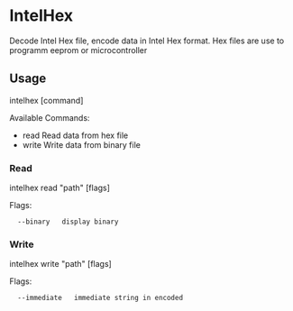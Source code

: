 # IntelHex

Decode Intel Hex file, encode data in Intel Hex format. Hex files are use to programm eeprom or microcontroller

## Usage

  intelhex [command]

Available Commands:

  * read        Read data from hex file
  * write       Write data from binary file


### Read
  intelhex read "path" [flags]

Flags:

      --binary   display binary

### Write
  intelhex write "path" [flags]

Flags:

      --immediate   immediate string in encoded
